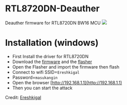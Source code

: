 # RTL8720DN-Deauther
Deauther firmware for RTL8720DN BW16 MCU
<img src="https://github.com/xiv3r/RT8720DN-Deauther/blob/main/rtl7820dn.png">

# Installation (windows)
- First Install the driver for RTL8720DN
- Download the [firmware](https://raw.githubusercontent.com/xiv3r/RTL8720DN-Deauther/refs/heads/main/RT8720DN_BW16_Deauther_v1.0.3.bin) and the [flasher](https://raw.githubusercontent.com/xiv3r/RT8720DN-Deauther/refs/heads/main/RTL8720DN_Flasher_v1.0.0.exe)
- Open the Flasher and import the firmware then flash
- Connect to wifi SSID=`Ereshkigal`
- Password=`masukangin`
- Open the browser [http://192.168.1.1](http://192.168.1.1)
- Then you can start the attack


Credit: [Ereshkigal](https://github.com/Arifmaulanaazis/Ereshkigal)
